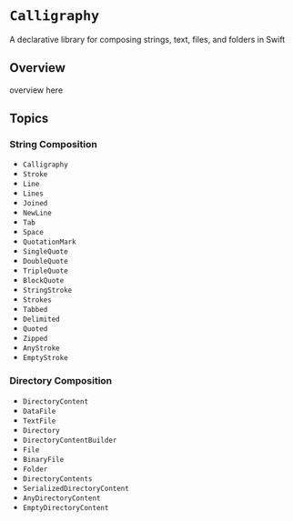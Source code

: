# ``Calligraphy``

A declarative library for composing strings, text, files, and folders in Swift

## Overview

overview here

## Topics

### String Composition

- ``Calligraphy``
- ``Stroke``
- ``Line``
- ``Lines``
- ``Joined``
- ``NewLine``
- ``Tab``
- ``Space``
- ``QuotationMark``
- ``SingleQuote``
- ``DoubleQuote``
- ``TripleQuote``
- ``BlockQuote``
- ``StringStroke``
- ``Strokes``
- ``Tabbed``
- ``Delimited``
- ``Quoted``
- ``Zipped``
- ``AnyStroke``
- ``EmptyStroke``

### Directory Composition

- ``DirectoryContent``
- ``DataFile``
- ``TextFile``
- ``Directory``
- ``DirectoryContentBuilder``
- ``File``
- ``BinaryFile``
- ``Folder``
- ``DirectoryContents``
- ``SerializedDirectoryContent``
- ``AnyDirectoryContent``
- ``EmptyDirectoryContent``
